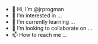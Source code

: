- 👋 Hi, I’m @jrprogman
- 👀 I’m interested in ...
- 🌱 I’m currently learning ...
- 💞️ I’m looking to collaborate on ...
- 📫 How to reach me ...

<!---
jrprogman/jrprogman is a ✨ special ✨ repository because its `README.md` (this file) appears on your GitHub profile.
You can click the Preview link to take a look at your changes.
--->
